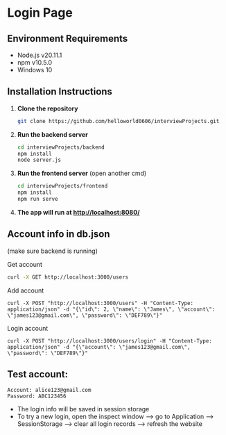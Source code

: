 # Login Page

## Environment Requirements
- Node.js v20.11.1
- npm v10.5.0
- Windows 10

## Installation Instructions

1. **Clone the repository**
    ```bash
    git clone https://github.com/helloworld0606/interviewProjects.git
    ```

2. **Run the backend server**
    ```bash
    cd interviewProjects/backend
    npm install
    node server.js
    ```

3. **Run the frontend server** (open another cmd)
    ```bash
    cd interviewProjects/frontend
    npm install
    npm run serve

    ```

4. **The app will run at [http://localhost:8080/](http://localhost:8080/)**



## Account info in db.json
(make sure backend is running)

Get account
```bash
curl -X GET http://localhost:3000/users
```
Add account
```
curl -X POST "http://localhost:3000/users" -H "Content-Type: application/json" -d "{\"id\": 2, \"name\": \"James\", \"account\": \"james123@gmail.com\", \"password\": \"DEF789\"}"
```
Login account
```
curl -X POST "http://localhost:3000/users/login" -H "Content-Type: application/json" -d "{\"account\": \"james123@gmail.com\", \"password\": \"DEF789\"}"
```

## Test account:
```
Account: alice123@gmail.com
Password: ABC123456
```

- The login info will be saved in session storage
- To try a new login, open the inspect window —> go to Application —> SessionStorage —> clear all login records —> refresh the website
